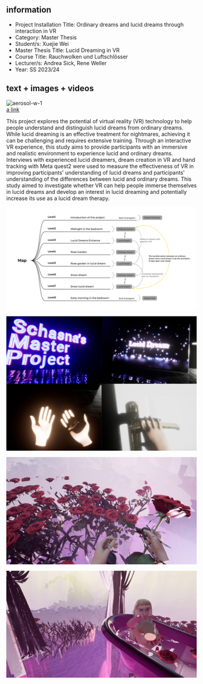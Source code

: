 ## information    

- Project Installation Title: Ordinary dreams and lucid dreams through interaction in VR
- Category: Master Thesis  
- Student/s: Xuejie Wei
- Master Thesis Title: Lucid Dreaming in VR
- Course Title: Rauchwolken und Luftschlösser    
- Lecturer/s: Andrea Sick, Rene Weller   
- Year: SS 2023/24


## text + images + videos    

![aerosol-w-1](./Images/ausstellung5.JPG)    
[a link](https://github.com/Schasna/LucidDreamingInVR/blob/6497780e28bc2ebc94309ccaa10a10e3922f2691/doc/SchasnaxuejieWei_Document.pdf)

This project explores the potential of virtual reality (VR) technology to help people understand and distinguish lucid dreams from ordinary dreams. While lucid dreaming is an effective treatment for nightmares, achieving it can be challenging and requires extensive training. Through an interactive VR experience, this study aims to provide participants with an immersive and realistic environment to experience lucid and ordinary dreams. Interviews with experienced lucid dreamers, dream creation in VR and hand tracking with Meta quest2 were used to measure the effectiveness of VR in improving participants' understanding of lucid dreams and participants' understanding of the differences between lucid and ordinary dreams. This study aimed to investigate whether VR can help people immerse themselves in lucid dreams and develop an interest in lucid dreaming and potentially increase its use as a lucid dream therapy.



![aerosol-w-2](./Images/Map_structure.png)   

![aerosol-w-3](./Images/eingang.png)  

![aerosol-w-4](./Images/gereifen.jpg)     

![aerosol-w-5](./Images/level5.jpg)     


